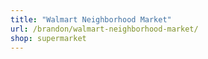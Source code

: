 ```yaml
---
title: "Walmart Neighborhood Market"
url: /brandon/walmart-neighborhood-market/
shop: supermarket
---
```


